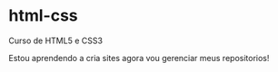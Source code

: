# html-css
 Curso de HTML5 e CSS3

Estou aprendendo a cria sites agora vou gerenciar meus repositorios!